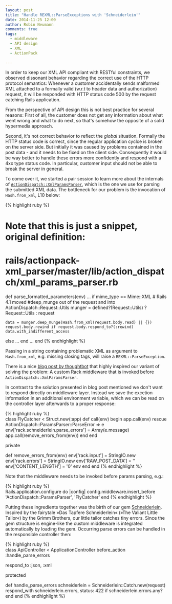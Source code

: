 ```yaml
---
layout: post
title: "Handle REXML::ParseExceptions with 'Schneiderlein'"
date: 2014-11-25 12:00
author: Robin Neumann
comments: true
tags:
  - middleware
  - API design
  - XML 
  - ActionPack
  
---
```

In order to keep our XML API compliant with RESTful constraints, we observed dissonant behavior regarding
the correct use of the HTTP protocol semantics: Whenever a customer accidentally sends malformed XML attached 
to a formally valid (w.r.t to header data and authorization) request, it will be responded with HTTP status 
code 500 by the request catching Rails application.

From the perspective of API design this is not best practice for several reasons: First of all, 
the customer does not get any information about what went wrong and what to do next, so that's 
somehow the opposite of a solid hypermedia approach. 

Second, it's not correct behavior to reflect the *global* situation. Formally the HTTP status 
code is correct, since the regular application cyclce is broken on the server side. But initially
it was caused by problems contained in the post data - and it needs to be fixed on the client side. 
Consequently it would be way better to handle these errors more confidently and respond with a 4xx 
type status code. In particular, customer input should not be able to break the server in general.

To come over it, we started a pair session to learn more about the internals of [``ActionDispatch::XmlParamsParser``](https://github.com/rails/actionpack-xml_parser), 
which is the one we use for parsing the submitted XML data. The bottleneck for our problem is the invocation of ``Hash.from_xml``, L10 below:

{% highlight ruby %}  
# Note that this is just a snippet, original definition: 
# rails/actionpack-xml_parser/master/lib/action_dispatch/xml_params_parser.rb
def parse_formatted_parameters(env)
  …
  if mime_type == Mime::XML
    # Rails 4.1 moved #deep_munge out of the request and into ActionDispatch::Request::Utils
    munger = defined?(Request::Utils) ? Request::Utils : request
               
    data = munger.deep_munge(Hash.from_xml(request.body.read) || {})
    request.body.rewind if request.body.respond_to?(:rewind)
    data.with_indifferent_access
  else
    …
  end
  …
end
{% endhighlight %}

Passing in a string containing problematic XML as argument to ``Hash.from_xml``, e.g. missing closing tags, will raise a ``REXML::ParseException``. 

There is a nice 
[blog post by thoughtbot](http://robots.thoughtbot.com/catching-json-parse-errors-with-custom-middleware) that 
highly inspired our variant of solving the problem: A custom Rack middleware that is invoked before ``ActionDispatch::XmlParamsParser``. 

In contrast to the solution presented in blog post mentioned we don't want to respond directly on middleware layer. Instead we save
the excetion information in an additional environment variable, which we can be read on the controller layer afterwards
to a proper response:

{% highlight ruby %}  
class FlyCatcher < Struct.new(:app)
  def call(env)
    begin
      app.call(env)
    rescue ActionDispatch::ParamsParser::ParseError => e
      env['rack.schneiderlein.parse_errors'] = Array(e.message)
      app.call(remove_errors_from(env))
    end
  end

  private

  def remove_errors_from(env)
    env['rack.input']     = StringIO.new
    env['rack.errors']    = StringIO.new
    env['RAW_POST_DATA']  = ''
    env['CONTENT_LENGTH'] = '0'
    env
  end
end
{% endhighlight %}

Note that the middleware needs to be invoked before params parsing, e.g.:

{% highlight ruby %}  
Rails.application.configure do |config|
  config.middleware.insert_before 'ActionDispatch::ParamsParser', 'FlyCatcher'
end
{% endhighlight %}


Putting these ingredients together was the birth of our gem [Schneiderlein](https://github.com/Absolventa/schneiderlein). Inspired 
by the fairytale »Das Tapfere Schneiderlein« (»The Valiant Little Tailor«) by the Grimm Brothers, our little tailor catches tiny errors. Since the gem structure 
is engine-like the custom middleware is integrated automatically by loading the gem. Occurring parse errors can be handled
in the responsible controller then:

{% highlight ruby %}  
class ApiController < ApplicationController
  before_action :handle_parse_errors
   
  respond_to :json, :xml
      
  protected
         
  def handle_parse_errors
    schneiderlein = Schneiderlein::Catch.new(request)
    respond_with schneiderlein.errors, status: 422 if schneiderlein.errors.any?
  end
end
{% endhighlight %}
